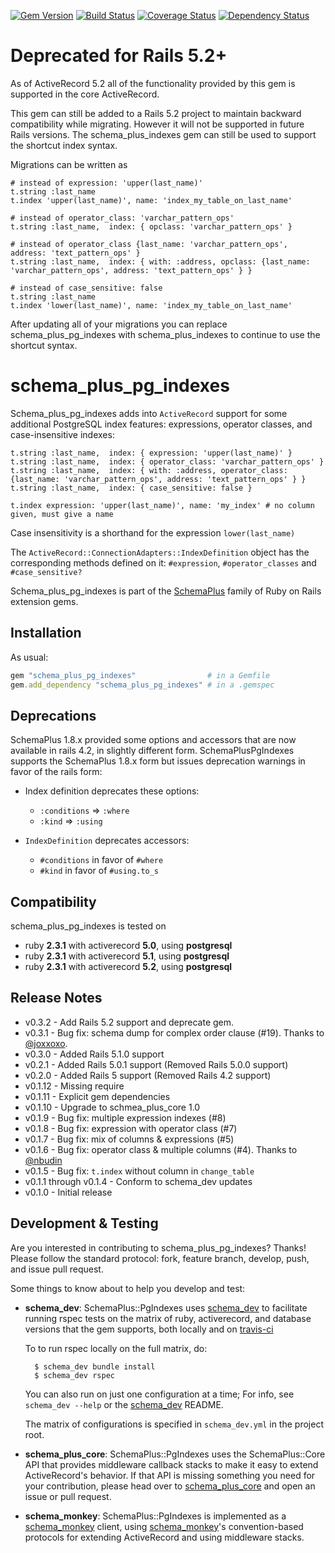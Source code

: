 [![Gem Version](https://badge.fury.io/rb/schema_plus_pg_indexes.svg)](http://badge.fury.io/rb/schema_plus_pg_indexes)
[![Build Status](https://secure.travis-ci.org/SchemaPlus/schema_plus_pg_indexes.svg)](http://travis-ci.org/SchemaPlus/schema_plus_pg_indexes)
[![Coverage Status](https://img.shields.io/coveralls/SchemaPlus/schema_plus_pg_indexes.svg)](https://coveralls.io/r/SchemaPlus/schema_plus_pg_indexes)
[![Dependency Status](https://gemnasium.com/SchemaPlus/schema_plus_pg_indexes.svg)](https://gemnasium.com/SchemaPlus/schema_plus_pg_indexes)

# Deprecated for Rails 5.2+

As of ActiveRecord 5.2 all of the functionality provided by this gem is supported in the core ActiveRecord.

This gem can still be added to a Rails 5.2 project to maintain backward compatibility while migrating.
However it will not be supported in future Rails versions.
The schema_plus_indexes gem can still be used to support the shortcut index syntax.

Migrations can be written as

    # instead of expression: 'upper(last_name)'
    t.string :last_name
    t.index 'upper(last_name)', name: 'index_my_table_on_last_name'

    # instead of operator_class: 'varchar_pattern_ops'
    t.string :last_name,  index: { opclass: 'varchar_pattern_ops' }

    # instead of operator_class {last_name: 'varchar_pattern_ops', address: 'text_pattern_ops' }
    t.string :last_name,  index: { with: :address, opclass: {last_name: 'varchar_pattern_ops', address: 'text_pattern_ops' } }

    # instead of case_sensitive: false
    t.string :last_name
    t.index 'lower(last_name)', name: 'index_my_table_on_last_name'

After updating all of your migrations you can replace schema_plus_pg_indexes with schema_plus_indexes to continue to use the shortcut syntax.

# schema_plus_pg_indexes

Schema_plus_pg_indexes adds into `ActiveRecord` support for some additional PostgreSQL index features: expressions, operator classes, and case-insensitive indexes:

    t.string :last_name,  index: { expression: 'upper(last_name)' }
    t.string :last_name,  index: { operator_class: 'varchar_pattern_ops' }
    t.string :last_name,  index: { with: :address, operator_class: {last_name: 'varchar_pattern_ops', address: 'text_pattern_ops' } }
    t.string :last_name,  index: { case_sensitive: false }

    t.index expression: 'upper(last_name)', name: 'my_index' # no column given, must give a name

Case insensitivity is a shorthand for the expression `lower(last_name)`

The `ActiveRecord::ConnectionAdapters::IndexDefinition` object has the corresponding methods defined on it: `#expression`, `#operator_classes` and `#case_sensitive?`

Schema_plus_pg_indexes is part of the [SchemaPlus](https://github.com/SchemaPlus/) family of Ruby on Rails extension gems.

## Installation

<!-- SCHEMA_DEV: TEMPLATE INSTALLATION - begin -->
<!-- These lines are auto-inserted from a schema_dev template -->
As usual:

```ruby
gem "schema_plus_pg_indexes"                # in a Gemfile
gem.add_dependency "schema_plus_pg_indexes" # in a .gemspec
```

<!-- SCHEMA_DEV: TEMPLATE INSTALLATION - end -->

## Deprecations

SchemaPlus 1.8.x provided some options and accessors that are now available
in rails 4.2, in slightly different form.  SchemaPlusPgIndexes supports the
SchemaPlus 1.8.x form but issues deprecation warnings in favor of the rails
form:

* Index definition deprecates these options:
  * `:conditions` => `:where`
  * `:kind` => `:using`

* `IndexDefinition` deprecates accessors:
  * `#conditions` in favor of `#where`
  * `#kind` in favor of `#using.to_s`


## Compatibility

schema_plus_pg_indexes is tested on

<!-- SCHEMA_DEV: MATRIX - begin -->
<!-- These lines are auto-generated by schema_dev based on schema_dev.yml -->
* ruby **2.3.1** with activerecord **5.0**, using **postgresql**
* ruby **2.3.1** with activerecord **5.1**, using **postgresql**
* ruby **2.3.1** with activerecord **5.2**, using **postgresql**

<!-- SCHEMA_DEV: MATRIX - end -->

## Release Notes

* v0.3.2  - Add Rails 5.2 support and deprecate gem.
* v0.3.1  - Bug fix: schema dump for complex order clause (#19).  Thanks to [@joxxoxo](https://github.com/joxxoxo).
* v0.3.0  - Added Rails 5.1.0 support
* v0.2.1  - Added Rails 5.0.1 support (Removed Rails 5.0.0 support)
* v0.2.0  - Added Rails 5 support (Removed Rails 4.2 support)
* v0.1.12 - Missing require
* v0.1.11 - Explicit gem dependencies
* v0.1.10 - Upgrade to schmea_plus_core 1.0
* v0.1.9 - Bug fix: multiple expression indexes (#8)
* v0.1.8 - Bug fix: expression with operator class (#7)
* v0.1.7 - Bug fix: mix of columns & expressions (#5)
* v0.1.6 - Bug fix: operator class & multiple columns (#4).  Thanks to [@nbudin](https://github.com/nbudin)
* v0.1.5 - Bug fix: `t.index` without column in `change_table`
* v0.1.1 through v0.1.4 - Conform to schema_dev updates
* v0.1.0 - Initial release

## Development & Testing

Are you interested in contributing to schema_plus_pg_indexes?  Thanks!  Please follow
the standard protocol: fork, feature branch, develop, push, and issue pull request.

Some things to know about to help you develop and test:

<!-- SCHEMA_DEV: TEMPLATE USES SCHEMA_DEV - begin -->
<!-- These lines are auto-inserted from a schema_dev template -->
* **schema_dev**:  SchemaPlus::PgIndexes uses [schema_dev](https://github.com/SchemaPlus/schema_dev) to
  facilitate running rspec tests on the matrix of ruby, activerecord, and database
  versions that the gem supports, both locally and on
  [travis-ci](http://travis-ci.org/SchemaPlus/schema_plus_pg_indexes)

  To to run rspec locally on the full matrix, do:

        $ schema_dev bundle install
        $ schema_dev rspec

  You can also run on just one configuration at a time;  For info, see `schema_dev --help` or the [schema_dev](https://github.com/SchemaPlus/schema_dev) README.

  The matrix of configurations is specified in `schema_dev.yml` in
  the project root.


<!-- SCHEMA_DEV: TEMPLATE USES SCHEMA_DEV - end -->
<!-- SCHEMA_DEV: TEMPLATE USES SCHEMA_PLUS_CORE - begin -->
<!-- These lines are auto-inserted from a schema_dev template -->
* **schema_plus_core**: SchemaPlus::PgIndexes uses the SchemaPlus::Core API that
  provides middleware callback stacks to make it easy to extend
  ActiveRecord's behavior.  If that API is missing something you need for
  your contribution, please head over to
  [schema_plus_core](https://github.com/SchemaPlus/schema_plus_core) and open
  an issue or pull request.

<!-- SCHEMA_DEV: TEMPLATE USES SCHEMA_PLUS_CORE - end -->
<!-- SCHEMA_DEV: TEMPLATE USES SCHEMA_MONKEY - begin -->
<!-- These lines are auto-inserted from a schema_dev template -->
* **schema_monkey**: SchemaPlus::PgIndexes is implemented as a
  [schema_monkey](https://github.com/SchemaPlus/schema_monkey) client,
  using [schema_monkey](https://github.com/SchemaPlus/schema_monkey)'s
  convention-based protocols for extending ActiveRecord and using middleware stacks.

<!-- SCHEMA_DEV: TEMPLATE USES SCHEMA_MONKEY - end -->
